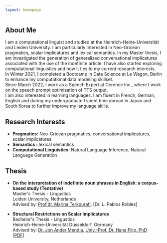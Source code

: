 ```yaml
---
layout: homepage
---
```


## About Me

I am a computational linguist and studied at the Heinrich-Heine-Universität and Leiden University. I am particularly interested in Neo-Gricean pragmatics, scalar implicatures and lexical semantics. In my Master thesis, I am investigated the generation of generalized conversational implicatures associated with the use of the indefinite article. I have also started exploring computational linguistics and how it ties to my current research interests.
<br>
In Winter 2021, I completed a Bootcamp in Data Science at Le Wagon, Berlin to enhance my computational data modeling skillset.
<br>
Since March 2022, I work as a Speech Expert at Cerence Inc., where I work on the speech prompt optimization of TTS output.
<br>
I am also interested in learning languages. I am fluent in French, German, English and during my undergraduate I spent time abroad in Japan and South Korea to further improve my language skills.

## Research Interests

- **Pragmatics:**  Neo-Gricean pragmatics, conversational implicatures, scalar implicatures
- **Semantics :** lexical semantics
- **Computational Linguistics:** Natural Language Inference, Natural Language Generation

## Thesis

- **On the interpretation of indefinite noun phrases in English: a corpus-based study (Tentative)**
  <br>
  Master's Thesis - Lingustics
  <br>
  Leiden University, Netherlands
  <br>
  Advised by: [Prof.dr. Marina Terkourafi](https://www.universiteitleiden.nl/en/staffmembers/marina-terkourafi), [Dr. L. Pablos Robles]

- **Structural Restrictions on Scalar Implicatures**
  <br>
  Bachelor's Thesis - Lingustics
  <br>
  Heinrich-Heine-Universität Düsseldorf, Germany
  <br>
  Advised by: [Dr. Jon Ander Mendia](https://jamendia.github.io), [Univ.-Prof. Dr. Hana Filip, PhD](https://user.phil-fak.uni-duesseldorf.de/~filip/)
  <br>
  [[PDF](BA.pdf)]
